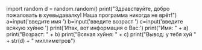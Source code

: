 import random
d = random.random() 
print("Здравствуйте, добро пожаловать в хуевыдавалку! Наша программа никогда не врёт!")
a=input('введите имя ')
b=input('введите возраст ')
c=input('введите всякую хуйню ')
print('Итак, вот информация о Вас:')
print("Имя: " + a)
print("Возраст: " + b)
print("Всякая хуйня: " + c)
print("Вывод: у тебя хуй " + str(d) + " миллиметров")
